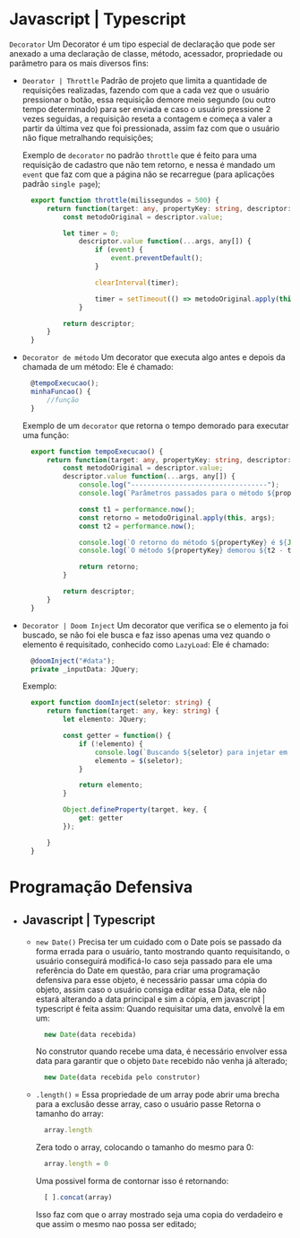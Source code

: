 # Javascript | Typescript

````Decorator```` Um Decorator é um tipo especial de declaração que pode ser anexado a uma declaração de classe, método, acessador, propriedade ou parâmetro para os mais diversos fins:

  - ````Deorator | Throttle```` Padrão de projeto que limita a quantidade de requisições realizadas, fazendo com que a cada vez que o usuário pressionar o botão, essa requisição demore meio segundo (ou outro tempo determinado) para ser enviada e caso o usuário pressione 2 vezes seguidas, a requisição reseta a contagem e começa a valer a partir da última vez que foi pressionada, assim faz com que o usuário não fique metralhando requisições;

    Exemplo de ````decorator```` no padrão ````throttle```` que é feito para uma requisição de cadastro que não tem retorno, e nessa é mandado um ````event```` que faz com que a página não se recarregue (para aplicações padrão ````single page````);

    ````ts
      export function throttle(milissegundos = 500) {
          return function(target: any, propertyKey: string, descriptor: PropertyDescriptor) {
              const metodoOriginal = descriptor.value;

              let timer = 0;
                  descriptor.value function(...args, any[]) {
                      if (event) {
                          event.preventDefault();
                      }

                      clearInterval(timer);

                      timer = setTimeout(() => metodoOriginal.apply(this, args), milissegudos);
                  }

              return descriptor;
          }
      }
    ````
  
  - ```Decorator de método``` Um decorator que executa algo antes e depois da chamada de um método:
    Ele é chamado:
  
    ````ts
      @tempoExecucao();
      minhaFuncao() {
          //função
      }
    ````
  
    Exemplo de um ```decorator``` que retorna o tempo demorado para executar uma função:
    
    ````ts
      export function tempoExecucao() {
          return function(target: any, propertyKey: string, descriptor: PropertyDescriptor) {
              const metodoOriginal = descriptor.value;
              descriptor.value function(...args, any[]) {
                  console.log("----------------------------------");
                  console.log(`Parâmetros passados para o método ${propertyKey}: ${JSON.stringify(args)}`);

                  const t1 = performance.now();
                  const retorno = metodoOriginal.apply(this, args);
                  const t2 = performance.now();

                  console.log(`O retorno do método ${propertyKey} é ${JSON.stringify(retorno)}`);
                  console.log(`O método ${propertyKey} demorou ${t2 - t1} ms  `);

                  return retorno;
              }

              return descriptor;
          }
      }
    ````
    
   - ```Decorator | Doom Inject``` Um decorator que verifica se o elemento ja foi buscado, se não foi ele busca e faz isso apenas uma vez quando o elemento é requisitado, conhecido como ```LazyLoad```:
       Ele é chamado:
  
        ````ts
          @doomInject("#data");
          private _inputData: JQuery;
        ````
      Exemplo:
   
      ````ts
        export function doomInject(seletor: string) {
            return function(target: any, key: string) {
                let elemento: JQuery;

                const getter = function() {
                    if (!elemento) {
                        console.log(`Buscando ${seletor} para injetar em ${key}`);
                        elemento = $(seletor);
                    }

                    return elemento;
                }

                Object.defineProperty(target, key, {
                    get: getter
                });

            }
        }
      ````

# Programação Defensiva

- ## Javascript | Typescript

  - ````new Date()```` Precisa ter um cuidado com o Date pois se passado da forma errada para o usuário, tanto mostrando quanto requisitando, o usuário conseguirá    modificá-lo caso seja passado para ele uma referência do Date em questão, para criar uma programação defensiva para esse objeto, é necessário passar uma cópia do objeto, assim caso o usuário consiga editar essa Data, ele não estará alterando a data principal e sim a cópia, em javascript | typescript é feita assim:
    Quando requisitar uma data, envolvê la em um:
    ````js
      new Date(data recebida)
    ````
    No construtor quando recebe uma data, é necessário envolver essa data para garantir que o objeto ```Date``` recebido não venha já alterado;
    ````js
      new Date(data recebida pelo construtor)
    ````

  - ```.length()``` = Essa propriedade de um array pode abrir uma brecha para a exclusão desse array, caso o usuário passe
    Retorna o tamanho do array:
    ````js
      array.length
    ````
    Zera todo o array, colocando o tamanho do mesmo para 0:
    ````js
      array.length = 0
    ````
    Uma possivel forma de contornar isso é retornando:
    ````js
      [ ].concat(array)
    ````
    Isso faz com que o array mostrado seja uma copia do verdadeiro e que assim o mesmo nao possa ser editado;



